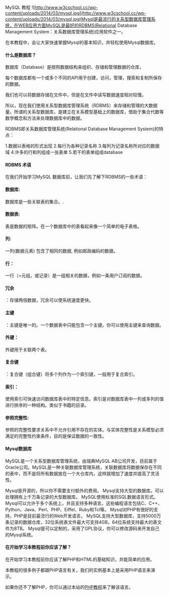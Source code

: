  MySQL 教程
  ![http://www.w3cschool.cc/wp-content/uploads/2014/03/mysql.jpg](http://www.w3cschool.cc/wp-content/uploads/2014/03/mysql.jpg)Mysql是最流行的关系型数据库管理系统，在WEB应用方面MySQL是最好的RDBMS(Relational Database Management System：关系数据库管理系统)应用软件之一。 


 在本教程中，会让大家快速掌握Mysql的基本知识，并轻松使用Mysql数据库。







#### 什么是数据库？


 数据库（Database）是按照数据结构来组织、存储和管理数据的仓库，


 每个数据库都有一个或多个不同的API用于创建，访问，管理，搜索和复制所保存的数据。


 我们也可以将数据存储在文件中，但是在文件中读写数据速度相对较慢。


 所以，现在我们使用关系型数据库管理系统（RDBMS）来存储和管理的大数据量。所谓的关系型数据库，是建立在关系模型基础上的数据库，借助于集合代数等数学概念和方法来处理数据库中的数据。 


 RDBMS即关系数据库管理系统(Relational Database Management System)的特点：

 
1.数据以表格的形式出现
 2.每行为各种记录名称
 3.每列为记录名称所对应的数据域
 4.许多的行和列组成一张表单
 5.若干的表单组成database
 


#### RDBMS 术语


 在我们开始学习MySQL 数据库前，让我们先了解下RDBMS的一些术语：

 



#### 数据库:

 数据库是一些关联表的集合。.
 


#### 数据表:

 表是数据的矩阵。在一个数据库中的表看起来像一个简单的电子表格。
 


#### 列:

 一列(数据元素) 包含了相同的数据, 例如邮政编码的数据。
 


#### 行：

一行（=元组，或记录）是一组相关的数据，例如一条用户订阅的数据。
 


#### 冗余

：存储两倍数据，冗余可以使系统速度更快。
 


#### 主键

：主键是唯一的。一个数据表中只能包含一个主键。你可以使用主键来查询数据。
 


#### 外键：

外键用于关联两个表。
 


#### 复合键

：复合键（组合键）将多个列作为一个索引键，一般用于复合索引。
 


#### 索引：

使用索引可快速访问数据库表中的特定信息。索引是对数据库表中一列或多列的值进行排序的一种结构。类似于书籍的目录。
 


#### 参照完整性:

 参照的完整性要求关系中不允许引用不存在的实体。与实体完整性是关系模型必须满足的完整性约束条件，目的是保证数据的一致性。
 


#### Mysql数据库


 MySQL是一个关系型数据库管理系统，由瑞典MySQL AB公司开发，目前属于Oracle公司。MySQL是一种关联数据库管理系统，关联数据库将数据保存在不同的表中，而不是将所有数据放在一个大仓库内，这样就增加了速度并提高了灵活性。 

 
Mysql是开源的，所以你不需要支付额外的费用。
 Mysql支持大型的数据库。可以处理拥有上千万条记录的大型数据库。
 MySQL使用标准的SQL数据语言形式。
 Mysql可以允许于多个系统上，并且支持多种语言。这些编程语言包括C、C++、Python、Java、Perl、PHP、Eiffel、Ruby和Tcl等。
 Mysql对PHP有很好的支持，PHP是目前最流行的Web开发语言。
 MySQL支持大型数据库，支持5000万条记录的数据仓库，32位系统表文件最大可支持4GB，64位系统支持最大的表文件为8TB。
 Mysql是可以定制的，采用了GPL协议，你可以修改源码来开发自己的Mysql系统。
 


#### 在开始学习本教程前你应该了解？


 在开始学习本教程前你应该了解PHP和HTML的基础知识，并能简单的应用。


 本教程的很多例子都跟PHP语言有关，我们的实例基本上是采用PHP语言来演示。


 如果你还不了解PHP，你可以通过本站的[PHP教程](http://www.w3cschool.cc/php/php-tutorial.html)来了解该语言。

 

